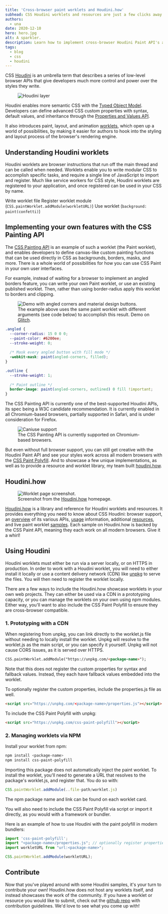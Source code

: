 ```yaml
---
title: 'Cross-browser paint worklets and Houdini.how'
subhead: CSS Houdini worklets and resources are just a few clicks away.
authors:
  - una
date: 2020-12-10
hero: hero.jpg
alt: A sparkler.
description: Learn how to implement cross-browser Houdini Paint API's and explore a world of Houdini worklets with Houdini.how.
tags:
  - blog
  - css
  - houdini
---
```


CSS [Houdini](https://developer.mozilla.org/en-US/docs/Web/Houdini) is an umbrella term that describes a series of low-level browser APIs that give developers much more control and power over the styles they write. 

<figure class="w-figure">
  <img src="./houdini.jpg" alt="Houdini layer">
</figure>

Houdini enables more semantic CSS with the [Typed Object Model](https://developer.mozilla.org/en-US/docs/Web/API/CSS_Typed_OM_API/Guide). Developers can define advanced CSS custom properties with syntax, default values, and inheritance through the [Properties and Values API](https://web.dev/at-property/).

It also introduces paint, layout, and animation [worklets](https://developers.google.com/web/updates/2018/10/animation-worklet), which open up a world of possibilities, by making it easier for authors to hook into the styling and layout process of the browser's rendering engine.

## Understanding Houdini worklets

Houdini worklets are browser instructions that run off the main thread and can be called when needed. Worklets enable you to write modular CSS to accomplish specific tasks, and require a single line of JavaScript to import and register. Much like service workers for CSS style, Houdini worklets are registered to your application, and once registered can be used in your CSS by name.

Write worklet file 
Register worklet module (`CSS.paintWorklet.addModule(workletURL)`)
Use worklet (`background: paint(confetti)`)

## Implementing your own features with the CSS Painting API

The [CSS Painting API](https://drafts.css-houdini.org/css-paint-api/) is an example of such a worklet (the Paint worklet), and enables developers to define canvas-like custom painting functions that can be used directly in CSS as backgrounds, borders, masks, and more. There is a whole world of possibilities for how you can use CSS Paint in your own user interfaces.

For example, instead of waiting for a browser to implement an angled borders feature, you can write your own Paint worklet, or use an existing published worklet. Then, rather than using border-radius apply this worklet to borders and clipping.

<figure class="w-figure">
  <img src="angled-demo.gif" alt="Demo with angled corners and material design buttons.">
  <figcaption class="w-figcaption">
    The example above uses the same paint worklet with different arguments (see code below) to accomplish this result. Demo on <a href="https://glitch.com/~angled-corners">Glitch</a>.</a>
  </figcaption>
</figure>

```css
.angled {
  --corner-radius: 15 0 0 0;
  --paint-color: #6200ee;
  --stroke-weight: 0;
  
  /* Mask every angled button with fill mode */
  -webkit-mask: paint(angled-corners, filled);
}

.outline {
  --stroke-weight: 1;
  
  /* Paint outline */
  border-image: paint(angled-corners, outlined) 0 fill !important;
}
```

The CSS Painting API is currently one of the best-supported Houdini APIs, its spec being a W3C candidate recommendation. It is currently enabled in all Chromium-based browsers, partially supported in Safari, and is under consideration for Firefox. 

<figure class="w-figure">
  <img class="w-screenshot" src="caniuse-paint.png" alt="Caniuse support">
  <figcaption class="w-figcaption">
    The CSS Painting API is currently supported on Chromium-based browsers.</a>
  </figcaption>
</figure>

But even without full browser support, you can still get creative with the Houdini Paint API and see your styles work across all modern browsers with the [CSS Paint Polyfill](https://github.com/GoogleChromeLabs/css-paint-polyfill). And to showcase a few unique implementations, as well as to provide a resource and worklet library, my team built [houdini.how](https://houdini.how).

## Houdini.how

<figure class="w-figure">
  <img class="w-screenshot" src="worklet-page.png" alt="Worklet page screenshot.">
  <figcaption class="w-figcaption">
    Screenshot from the <a href="https://houdini.how">Houdini.how</a> homepage.
  </figcaption>
</figure>

[Houdini.how](https://houdini.how) is a library and reference for Houdini worklets and resources. It provides everything you need to know about CSS Houdini: browser support, an [overview](https://houdini.how/about) of its various APIs, [usage](https://houdini.how/usage) information, additional [resources](https://houdini.how/resources), and live paint worklet [samples](https://houdini.how/). Each sample on Houdini.how is backed by the CSS Paint API, meaning they each work on all modern browsers.
Give it a whirl!

## Using Houdini

Houdini worklets must either be run via a server locally, or on HTTPS in production. In order to work with a Houdini worklet, you will need to either install it locally or use a content delivery network (CDN) like [unpkg](https://unpkg.com) to serve the files. You will then need to register the worklet locally.

There are a few ways to include the Houdini.how showcase worklets in your own web projects. They can either be used via a CDN in a prototyping capacity, or you can manage the worklets on your own using npm modules. Either way, you'll want to also include the CSS Paint Polyfill to ensure they are cross-browser compatible.

### 1. Prototyping with a CDN

When registering from unpkg, you can link directly to the worklet.js file without needing to locally install the worklet. Unpkg will resolve to the worklet.js as the main script, or you can specify it yourself. Unpkg will not cause CORS issues, as it is served over HTTPS.

```html
CSS.paintWorklet.addModule("https://unpkg.com/<package-name>");
```

Note that this does not register the custom properties for syntax and fallback values. Instead, they each have fallback values embedded into the worklet.

To optionally register the custom properties, include the properties.js file as well.

```html
<script src="https://unpkg.com/<package-name>/properties.js"></script>
```

To include the CSS Paint Polyfill with unpkg:

```html
<script src="https://unpkg.com/css-paint-polyfill"></script>
```

### 2. Managing worklets via NPM

Install your worklet from npm:

```sh
npm install <package-name>
npm install css-paint-polyfill
```

Importing this package does not automatically inject the paint worklet. To install the worklet, you'll need to generate a URL that resolves to the package's worklet.js, and register that. You do so with:

```js
CSS.paintWorklet.addModule(..file-path/worklet.js)
```

The npm package name and link can be found on each worklet card.

You will also need to include the CSS Paint Polyfill via script or import it directly, as you would with a framework or bundler.

Here is an example of how to use Houdini with the paint polyfill in modern bundlers:

```js
import 'css-paint-polyfill';
import "<package-name>/properties.js"; // optionally register properties
import workletURL from "url:<package-name>";

CSS.paintWorklet.addModule(workletURL);
```

## Contribute

Now that you've played around with some Houdini samples, it's your turn to contribute your own! Houdini.how does not host any worklets itself, and instead showcases the work of the community. If you have a worklet or resource you would like to submit, check out the [github repo](https://github.com/una/houdini.how/blob/main/CONTRIBUTING.md) with contribution guidelines. We'd love to see what you come up with!
